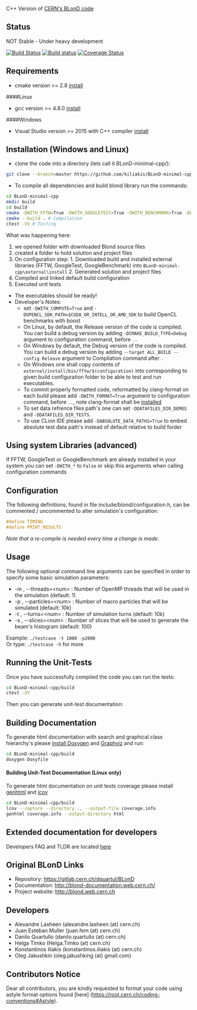 C++ Version of [CERN's BLonD code][1]

## Status 

NOT Stable - Under heavy development

[![Build Status](https://travis-ci.org/kiliakis/BLonD-minimal-cpp.svg?branch=master)](https://travis-ci.org/kiliakis/BLonD-minimal-cpp)
[![Build status](https://ci.appveyor.com/api/projects/status/onoxb8504u8kwfkk?svg=true)](https://ci.appveyor.com/project/kiliakis/blond-minimal-cpp)
[![Coverage Status](https://coveralls.io/repos/github/kiliakis/BLonD-minimal-cpp/badge.svg?branch=master)](https://coveralls.io/github/kiliakis/BLonD-minimal-cpp?branch=master)

## Requirements
* cmake version >= 2.8 [install](https://cmake.org/install/)

####Linux
* gcc version >= 4.8.0 [install](https://gcc.gnu.org/wiki/InstallingGCC)

####Windows
* Visual Studio version >= 2015 with C++ compiler [install](https://www.visualstudio.com/)

## Installation (Windows and Linux)
* clone the code into a directory (lets call it BLonD-minimal-cpp/):
```bash  
git clone --branch=master https://github.com/kiliakis/BLonD-minimal-cpp
```
* To compile all dependencies and build blond library run the commands:
```bash
cd BLonD-minimal-cpp
mkdir build  
cd build 
cmake -DWITH_FFTW=True -DWITH_GOOGLETEST=True -DWITH_BENCHMARK=True -DBUILD_EXTERNALS=True -DCMAKE_BUILD_TYPE=Release .. # Configuration
cmake --build . # Compilation
ctest -VV # Testing
```

What was happening here:
   1. we opened folder with downloaded Blond source files
   2. created a folder to hold solution and project files
   3. On configuration step:
     1. Downloaded build and installed external libraries (FFTW, GoogleTest, GoogleBenchmark) into `BLonD-minimal-cpp\external\install`
     2. Generated solution and project files
   4. Compiled and linked default build configuration
   5. Executed unit tests

* The executables should be ready!
* Developer's Notes:
  * set `-DWITH_COMPUTE=True` and `-DOPENCL_SDK_PATH=$CUDA_OR_INTELL_OR_AMD_SDK` to build OpenCL benchmarks with boost
  * On Linux, by default, the Release version of the code is compiled. You can build a debug version by adding `-DCMAKE_BUILD_TYPE=Debug` argument to configuration command, before `..`
  * On Windows by default, the Debug version of the code is compiled. You can build a debug version by adding `--target ALL_BUILD --config Release` argument to Compilation command after `.`
  * On Windows one shall copy contents of `external/install/bin/fftw/$(configuration)` into corresponding to given build configuration folder to be able to test and run executables.
  * To commit properly formatted code, reformatted by clang-format on each build please add `-DWITH_FORMAT=True` argument to configuration command, before `..`, note clang-format shall be [installed](http://llvm.org/releases/download.html)
  * To set data refrence files path's one can set `-DDATAFILES_DIR_DEMOS` and `-DDATAFILES_DIR_TESTS`.
  * To use CLion IDE please add `-DABSOLUTE_DATA_PATHS=True` to embed absolute test data path's instead of default relative to build forder



## Using system Libraries (advanced)
If FFTW, GoogleTest or GoogleBenchmark are already installed in your system you can set `-DWITH_*` to `False` or skip this arguments when calling configuration commands

## Configuration
The following definitions, found in file include/blond/configuration.h, can be commented / uncommented to alter simulation's configuration:
```c
#define TIMING
#define PRINT_RESULTS
```
*Note that a re-compile is needed every time a change is made.* 

## Usage
The following optional command line arguments can be specified in order to specify some basic simulation parameters:

* -m <num>, --threads=\<num\> : Number of OpenMP threads that will be used in the simulation (default: 1)
* -p <num>, --particles=\<num\> : Number of macro particles that will be simulated (default: 10k)
* -t <num>, --turns=\<num\>     : Number of simulation turns (default: 10k)
* -s <num>, --slices=\<num\>    : Number of slices that will be used to generate the beam's histogram (default: 100)

Example: `./testcase -t 1000 -p2000`  
Or type: `./testcase -h` for more

## Running the Unit-Tests
Once you have successfully compiled the code you can run the tests:
```bash
cd BLonD-minimal-cpp/build
ctest -VV
```
Then you can generate unit-test documentation:

## Building Documentation
To generate html documentation with search and graphical class hierarchy's please [install Doxygen](http://www.stack.nl/~dimitri/doxygen/download.html) and [Graphviz](http://www.graphviz.org/Download..php) and run:
```bash
cd BLonD-minimal-cpp/build
doxygen Doxyfile
```

#### Building Unit-Test Documentation (Linux only)
To generate html documentation on unit tests coverage please install [genhtml](http://linux.die.net/man/1/genhtml) and [lcov](http://ltp.sourceforge.net/coverage/lcov.php)
```bash
cd BLonD-minimal-cpp/build
lcov --capture --directory .. --output-file coverage.info
genhtml coverage.info --output-directory html
```

## Extended documentation for developers
Developers FAQ and TLDR are located [here](./docs/DocumentationTOC.md)

## Original BLonD Links

* Repository: https://gitlab.cern.ch/dquartul/BLonD
* Documentation: http://blond-documentation.web.cern.ch/
* Project website: http://blond.web.cern.ch

## Developers

- Alexandre Lasheen (alexandre.lasheen (at) cern.ch)
- Juan Esteban Muller (juan.fem (at) cern.ch)
- Danilo Quartullo (danilo.quartullo (at) cern.ch)
- Helga Timko (Helga.Timko (at) cern.ch)
- Konstantinos Iliakis (konstantinos.iliakis (at) cern.ch)
- Oleg Jakushkin (oleg.jakushking (at) gmail.com)

## Contributors Notice

Dear all contributors, you are kindly requested to format your code using astyle format options found [here] (https://root.cern.ch/coding-conventions#Astyle).

[1]: http://blond.web.cern.ch
